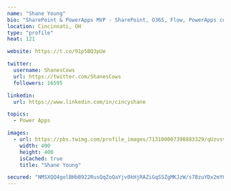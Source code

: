 ```yaml
---
name: "Shane Young"
bio: "SharePoint & PowerApps MVP - SharePoint, O365, Flow, PowerApps consulting? @PowerApps911 | Pure Snark? You found it."
location: Cincinnati, OH
type: "profile"
heat: 121

website: https://t.co/91p5BQ3pUe

twitter:
  username: ShanesCows
  url: https://twitter.com/ShanesCows
  followers: 16595

linkedin:
  url: https://www.linkedin.com/in/cincyshane

topics:
  - Power Apps

images:
  - url: https://pbs.twimg.com/profile_images/713100007398883329/qUzvsvQ3_400x400.jpg
    width: 400
    height: 400
    isCached: true
    title: "Shane Young"

secured: "NMSXQQ4golBHbB922RusQqZoQaYjv0kHjRAZiGqS5ZgMKJzW/s7BzuYDx2mYGD6PAhACJ828/ZPFqBAN8vgsuk0R1cEnKX/JD92XN3ua/gUlhNFCJ5VVwd2VToVEdjsOMOmdISSRdbBHckUfdRYIjX0p/sBqAHDtSlc2nJRXykp8UT+U/Yr7UgMy70N6W//SLRe/y73f8RtUD58JBbKqnVM1t1T2YPuRbeR1/H8+hdvOuUgEW0nhVnQ5dh7tRdD6DzWbRrFTZjHzE7UXp4rJ90wFjaKcy6gKDKVlwM5ar3C4GHjAIUJWVAzxXT4Lus3LEX3bUlOXLb51yFoPKwalgfo6YxWn8c910T6lwlSyz+mSQUJHnYwZcYBM0via8Kk7fa7pkDixDag2H6biC5MnfIzbKyFU/qiV4BkWLH2sbys=;0U0uEZAh5Pu1MbZvF1aNag=="
---
```


